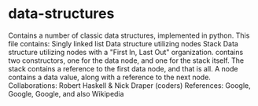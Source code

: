 # data-structures
Contains a number of classic data structures, implemented in python.
This file contains:
Singly linked list
    Data structure utilizing nodes
Stack
    Data structure utilizing nodes with a "First In, Last Out" 
    organization.
    contains two constructors, one for the data node, and one
    for the stack itself. 
    The stack contains a reference to the first data node, and that
    is all. 
    A node contains a data value, along with a reference to the next
    node.
Collaborations: Robert Haskell & Nick Draper (coders)
References: Google, Google, Google, and also Wikipedia


    